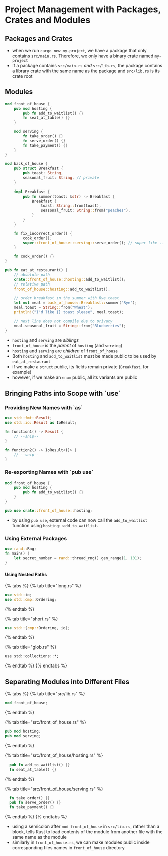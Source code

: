 # Project Management with Packages, Crates and Modules

## Packages and Crates

* when we run `cargo new my-project`, we have a package that only contains `src/main.rs`. Therefore, we only have a binary crate named `my-project`
* If a package contains `src/main.rs` _and_ `src/lib.rs`, the package contains a library crate with the same name as the package and `src/lib.rs` is its crate root

## Modules

```rust
mod front_of_house {
    pub mod hosting {
        pub fn add_to_waitlist() {}
        fn seat_at_table() {}
    }

    mod serving {
        fn take_order() {}
        fn serve_order() {}
        fn take_payment() {}
    }
}

mod back_of_house {
    pub struct Breakfast {
        pub toast: String,
        seasonal_fruit: String, // private
    }

    impl Breakfast {
        pub fn summer(toast: &str) -> Breakfast {
            Breakfast {
                toast: String::from(toast),
                seasonal_fruit: String::from("peaches"),
            }
        }
    }

    fn fix_incorrect_order() {
        cook_order();
        super::front_of_house::serving::serve_order(); // super like .. in filesystems
    }

    fn cook_order() {}
}

pub fn eat_at_restaurant() {
    // absolute path
    crate::front_of_house::hosting::add_to_waitlist();
    // relative path
    front_of_house::hosting::add_to_waitlist();

    // order breakfast in the summer with Rye toast
    let mut meal = back_of_house::Breakfast::summer("Rye");
    meal.toast = String::from("Wheat");
    println!("I'd like {} toast please", meal.toast);

    // next line does not compile due to privacy
    meal.seasonal_fruit = String::from("Blueberries");
}

```

* `hosting` and `serving` are _siblings_
* `front_of_house` is the _parent_ of `hosting` \(and `serving`\)
* `hosting` and `serving` are _children_ of `front_of_house`
* Both `hosting` and `add_to_waitlist` must be made public to be used by `eat_at_restaurant`
* if we make a `struct` public, its fields remain private \(`Breakfast`, for example\)
* however, if we make an `enum` public, all its variants are public

## Bringing Paths into Scope with \`use\`

### Providing New Names with \`as\`

```rust
use std::fmt::Result;
use std::io::Result as IoResult;

fn function1() -> Result {
    // --snip--
}

fn function2() -> IoResult<()> {
    // --snip--
}
```

### Re-exporting Names with \`pub use\`

```rust
mod front_of_house {
    pub mod hosting {
        pub fn add_to_waitlist() {}
    }
}

pub use crate::front_of_house::hosting;
```

* by using `pub use`, external code can now call the `add_to_waitlist` function using `hosting::add_to_waitlist`.

### Using External Packages

```rust
use rand::Rng;
fn main() {
    let secret_number = rand::thread_rng().gen_range(1, 101);
}
```

#### Using Nested Paths

{% tabs %}
{% tab title="long.rs" %}
```rust
use std::io;
use std::cmp::Ordering;
```
{% endtab %}

{% tab title="short.rs" %}
```rust
use std::{cmp::Ordering, io};
```
{% endtab %}

{% tab title="glob.rs" %}
```
use std::collections::*;
```
{% endtab %}
{% endtabs %}

## Separating Modules into Different Files

{% tabs %}
{% tab title="src/lib.rs" %}
```rust
mod front_of_house;
```
{% endtab %}

{% tab title="src/front\_of\_house.rs" %}
```rust
pub mod hosting;
pub mod serving;
```
{% endtab %}

{% tab title="src/front\_of\_house/hosting.rs" %}
```rust
  pub fn add_to_waitlist() {}
  fn seat_at_table() {}
```
{% endtab %}

{% tab title="src/front\_of\_house/serving.rs" %}
```rust
  fn take_order() {}
  pub fn serve_order() {}
  fn take_payment() {}
```
{% endtab %}
{% endtabs %}

* using a semicolon after `mod front_of_house` in `src/lib.rs`, rather than a block, tells Rust to load contents of the module from another file with the same name as the module
* similarly in `front_of_house.rs`, we can make modules public inside corresponding files names in `front_of_house` directory

